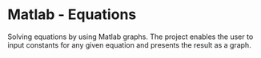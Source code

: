 # Matlab - Equations

Solving equations by using Matlab graphs. The project enables the user to input constants for any given equation and presents the result as a graph. 

